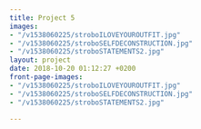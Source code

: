 ```yaml
---
title: Project 5
images:
- "/v1538060225/stroboILOVEYOUROUTFIT.jpg"
- "/v1538060225/stroboSELFDECONSTRUCTION.jpg"
- "/v1538060225/stroboSTATEMENTS2.jpg"
layout: project
date: 2018-10-20 01:12:27 +0200
front-page-images:
- "/v1538060225/stroboILOVEYOUROUTFIT.jpg"
- "/v1538060225/stroboSELFDECONSTRUCTION.jpg"
- "/v1538060225/stroboSTATEMENTS2.jpg"

---
```

